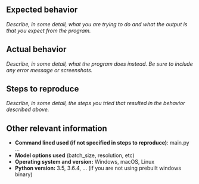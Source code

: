 ## Expected behavior

*Describe, in some detail, what you are trying to do and what the output is that you expect from the program.*

## Actual behavior

*Describe, in some detail, what the program does instead. Be sure to include any error message or screenshots.*

## Steps to reproduce

*Describe, in some detail, the steps you tried that resulted in the behavior described above.*

## Other relevant information
- **Command lined used (if not specified in steps to reproduce)**: main.py ...
- **Model options used** (batch_size, resolution, etc)
- **Operating system and version:** Windows, macOS, Linux 
- **Python version:** 3.5, 3.6.4, ... (if you are not using prebuilt windows binary)
